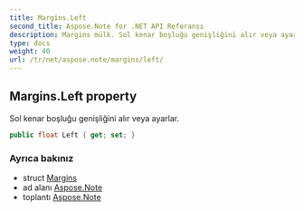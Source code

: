 ```yaml
---
title: Margins.Left
second_title: Aspose.Note for .NET API Referansı
description: Margins mülk. Sol kenar boşluğu genişliğini alır veya ayarlar.
type: docs
weight: 40
url: /tr/net/aspose.note/margins/left/
---
```

## Margins.Left property

Sol kenar boşluğu genişliğini alır veya ayarlar.

```csharp
public float Left { get; set; }
```

### Ayrıca bakınız

* struct [Margins](../)
* ad alanı [Aspose.Note](../../margins/)
* toplantı [Aspose.Note](../../../)


